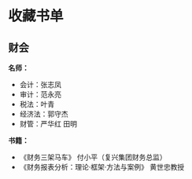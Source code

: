 # 收藏书单

## 财会

**名师：**
- 会计：张志凤
- 审计：范永亮
- 税法：叶青
- 经济法：郭守杰
- 财管：严华红 田明

**书籍：**
- 《财务三架马车》 付小平（复兴集团财务总监）
- 《财务报表分析：理论·框架·方法与案例》 黄世忠教授
